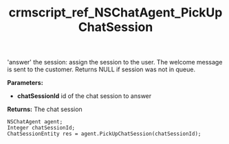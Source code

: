 ﻿---
title: crmscript_ref_NSChatAgent_PickUpChatSession
description: ChatSessionEntity PickUpChatSession(Integer chatSessionId)
intellisense: NSChatAgent.PickUpChatSession
keywords: NSChatAgent,PickUpChatSession
so.topic: reference
---

'answer' the session: assign the session to the user. The welcome message is sent to the customer. Returns NULL if session was not in queue.

**Parameters:**
 - **chatSessionId** id of the chat session to answer

**Returns:** The chat session

```crmscript
NSChatAgent agent;
Integer chatSessionId;
ChatSessionEntity res = agent.PickUpChatSession(chatSessionId);
```

